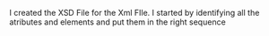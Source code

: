 I created the XSD File for the Xml FIle.
I started by identifying all the atributes and elements and put them in the right sequence  
